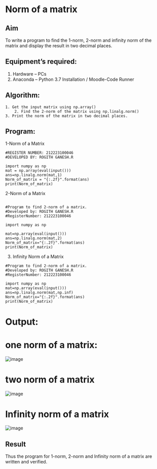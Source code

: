# Norm of a matrix
## Aim
To write a program to find the 1-norm, 2-norm and infinity norm of the matrix and display the result in two decimal places.
## Equipment’s required:
1.	Hardware – PCs
2.	Anaconda – Python 3.7 Installation / Moodle-Code Runner
## Algorithm:
	1. Get the input matrix using np.array()   
        2. Find the 2-norm of the matrix using np.linalg.norm()
	3. Print the norm of the matrix in two decimal places.
## Program:

1-Norm of a Matrix
```
#REGISTER NUMBER: 212223100046
#DEVELOPED BY: ROGITH GANESH.R

import numpy as np
mat = np.array(eval(input()))
ans=np.linalg.norm(mat,1)
Norm_of_matrix = "{:.2f}".format(ans)
print(Norm_of_matrix)
```
 2-Norm of a Matrix
 ```

#Program to find 2-norm of a matrix.
#Developed by: ROGITH GANESH.R
#RegisterNumber: 212223100046

import numpy as np

mat=np.array(eval(input()))
ans=np.linalg.norm(mat,2)
Norm_of_matrix="{:.2f}".format(ans)
print(Norm_of_matrix)
```
3. Infinity Norm of a Matrix
```
#Program to find 2-norm of a matrix.
#Developed by: ROGITH GANESH.R
#RegisterNumber: 212223100046

import numpy as np
mat=np.array(eval(input()))
ans=np.linalg.norm(mat,np.inf)
Norm_of_matrix="{:.2f}".format(ans)
print(Norm_of_matrix)
```
# Output:
# one norm of a matrix:
![image](https://github.com/Kavin1311/Norm-of-a-matrix/assets/145695724/f99e12d0-b28c-4cd4-8ddf-69d078b2869f)
# two norm of a matrix
![image](https://github.com/Kavin1311/Norm-of-a-matrix/assets/145695724/538a39b4-f9ea-4d90-a70d-59992a00402c)
# Infinity norm of a matrix
![image](https://github.com/Kavin1311/Norm-of-a-matrix/assets/145695724/54fbeee0-e0ea-4531-b9d2-aadb9ae09f77)


## Result
Thus the program for 1-norm, 2-norm and Infinity norm of a matrix are written and verified.

